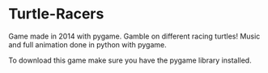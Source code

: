 # Turtle-Racers
Game made in 2014 with pygame. Gamble on different racing turtles! Music and full animation done in python with pygame.

To download this game make sure you have the pygame library installed.
